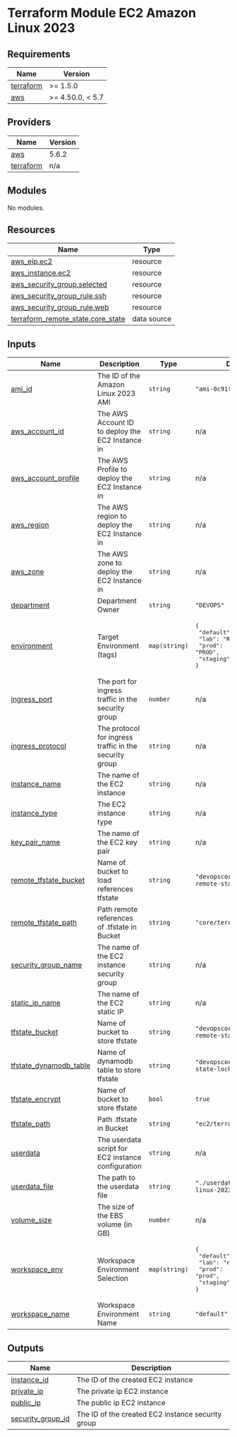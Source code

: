 # Terraform Module EC2 Amazon Linux 2023

<!-- BEGIN_TF_DOCS -->
## Requirements

| Name | Version |
|------|---------|
| <a name="requirement_terraform"></a> [terraform](#requirement\_terraform) | >= 1.5.0 |
| <a name="requirement_aws"></a> [aws](#requirement\_aws) | >= 4.50.0, < 5.7 |

## Providers

| Name | Version |
|------|---------|
| <a name="provider_aws"></a> [aws](#provider\_aws) | 5.6.2 |
| <a name="provider_terraform"></a> [terraform](#provider\_terraform) | n/a |

## Modules

No modules.

## Resources

| Name | Type |
|------|------|
| [aws_eip.ec2](https://registry.terraform.io/providers/hashicorp/aws/latest/docs/resources/eip) | resource |
| [aws_instance.ec2](https://registry.terraform.io/providers/hashicorp/aws/latest/docs/resources/instance) | resource |
| [aws_security_group.selected](https://registry.terraform.io/providers/hashicorp/aws/latest/docs/resources/security_group) | resource |
| [aws_security_group_rule.ssh](https://registry.terraform.io/providers/hashicorp/aws/latest/docs/resources/security_group_rule) | resource |
| [aws_security_group_rule.web](https://registry.terraform.io/providers/hashicorp/aws/latest/docs/resources/security_group_rule) | resource |
| [terraform_remote_state.core_state](https://registry.terraform.io/providers/hashicorp/terraform/latest/docs/data-sources/remote_state) | data source |

## Inputs

| Name | Description | Type | Default | Required |
|------|-------------|------|---------|:--------:|
| <a name="input_ami_id"></a> [ami\_id](#input\_ami\_id) | The ID of the Amazon Linux 2023 AMI | `string` | `"ami-0c91f4476780c2eaf"` | no |
| <a name="input_aws_account_id"></a> [aws\_account\_id](#input\_aws\_account\_id) | The AWS Account ID to deploy the EC2 Instance in | `string` | n/a | yes |
| <a name="input_aws_account_profile"></a> [aws\_account\_profile](#input\_aws\_account\_profile) | The AWS Profile to deploy the EC2 Instance in | `string` | n/a | yes |
| <a name="input_aws_region"></a> [aws\_region](#input\_aws\_region) | The AWS region to deploy the EC2 Instance in | `string` | n/a | yes |
| <a name="input_aws_zone"></a> [aws\_zone](#input\_aws\_zone) | The AWS zone to deploy the EC2 Instance in | `string` | n/a | yes |
| <a name="input_department"></a> [department](#input\_department) | Department Owner | `string` | `"DEVOPS"` | no |
| <a name="input_environment"></a> [environment](#input\_environment) | Target Environment (tags) | `map(string)` | <pre>{<br>  "default": "DEF",<br>  "lab": "RND",<br>  "prod": "PROD",<br>  "staging": "STG"<br>}</pre> | no |
| <a name="input_ingress_port"></a> [ingress\_port](#input\_ingress\_port) | The port for ingress traffic in the security group | `number` | n/a | yes |
| <a name="input_ingress_protocol"></a> [ingress\_protocol](#input\_ingress\_protocol) | The protocol for ingress traffic in the security group | `string` | n/a | yes |
| <a name="input_instance_name"></a> [instance\_name](#input\_instance\_name) | The name of the EC2 instance | `string` | n/a | yes |
| <a name="input_instance_type"></a> [instance\_type](#input\_instance\_type) | The EC2 instance type | `string` | n/a | yes |
| <a name="input_key_pair_name"></a> [key\_pair\_name](#input\_key\_pair\_name) | The name of the EC2 key pair | `string` | n/a | yes |
| <a name="input_remote_tfstate_bucket"></a> [remote\_tfstate\_bucket](#input\_remote\_tfstate\_bucket) | Name of bucket to load references tfstate | `string` | `"devopscorner-terraform-remote-state"` | no |
| <a name="input_remote_tfstate_path"></a> [remote\_tfstate\_path](#input\_remote\_tfstate\_path) | Path remote references of .tfstate in Bucket | `string` | `"core/terraform.tfstate"` | no |
| <a name="input_security_group_name"></a> [security\_group\_name](#input\_security\_group\_name) | The name of the EC2 instance security group | `string` | n/a | yes |
| <a name="input_static_ip_name"></a> [static\_ip\_name](#input\_static\_ip\_name) | The name of the EC2 static IP | `string` | n/a | yes |
| <a name="input_tfstate_bucket"></a> [tfstate\_bucket](#input\_tfstate\_bucket) | Name of bucket to store tfstate | `string` | `"devopscorner-terraform-remote-state"` | no |
| <a name="input_tfstate_dynamodb_table"></a> [tfstate\_dynamodb\_table](#input\_tfstate\_dynamodb\_table) | Name of dynamodb table to store tfstate | `string` | `"devopscorner-terraform-state-lock"` | no |
| <a name="input_tfstate_encrypt"></a> [tfstate\_encrypt](#input\_tfstate\_encrypt) | Name of bucket to store tfstate | `bool` | `true` | no |
| <a name="input_tfstate_path"></a> [tfstate\_path](#input\_tfstate\_path) | Path .tfstate in Bucket | `string` | `"ec2/terraform.tfstate"` | no |
| <a name="input_userdata"></a> [userdata](#input\_userdata) | The userdata script for EC2 instance configuration | `string` | n/a | yes |
| <a name="input_userdata_file"></a> [userdata\_file](#input\_userdata\_file) | The path to the userdata file | `string` | `"./userdata/amazon-linux-2023.sh"` | no |
| <a name="input_volume_size"></a> [volume\_size](#input\_volume\_size) | The size of the EBS volume (in GB) | `number` | n/a | yes |
| <a name="input_workspace_env"></a> [workspace\_env](#input\_workspace\_env) | Workspace Environment Selection | `map(string)` | <pre>{<br>  "default": "default",<br>  "lab": "rnd",<br>  "prod": "prod",<br>  "staging": "staging"<br>}</pre> | no |
| <a name="input_workspace_name"></a> [workspace\_name](#input\_workspace\_name) | Workspace Environment Name | `string` | `"default"` | no |

## Outputs

| Name | Description |
|------|-------------|
| <a name="output_instance_id"></a> [instance\_id](#output\_instance\_id) | The ID of the created EC2 instance |
| <a name="output_private_ip"></a> [private\_ip](#output\_private\_ip) | The private ip EC2 instance |
| <a name="output_public_ip"></a> [public\_ip](#output\_public\_ip) | The public ip EC2 instance |
| <a name="output_security_group_id"></a> [security\_group\_id](#output\_security\_group\_id) | The ID of the created EC2 instance security group |
<!-- END_TF_DOCS -->